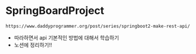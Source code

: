 # SpringBoardProject 

    https://www.daddyprogrammer.org/post/series/springboot2-make-rest-api/
- 따라하면서 api 기본적인 방법에 대해서 학습하기 
- 노션에 정리하기!! 